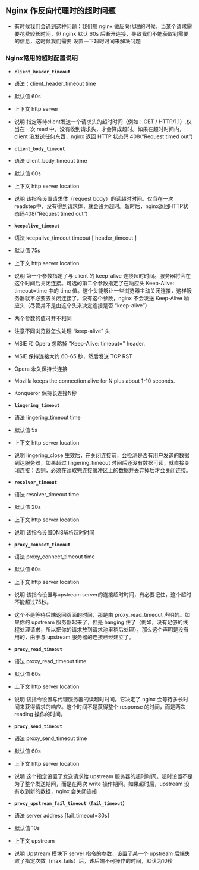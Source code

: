 ## Nginx 作反向代理时的超时问题
- 有时候我们会遇到这种问题：我们用 nginx 做反向代理的时候，当某个请求需要花费较长时间，但 nginx 默认 60s 后断开连接，导致我们不能获取到需要的信息，这时候我们需要
设置一下超时时间来解决问题

### Nginx常用的超时配置说明

- **`client_header_timeout`**
- 语法：client_header_timeout time
- 默认值 60s
- 上下文 http server
- 说明 指定等待client发送一个请求头的超时时间（例如：GET / HTTP/1.1）.仅当在一次 read 中，没有收到请求头，才会算成超时。如果在超时时间内，client  没发送任何东西，nginx 返回 HTTP 状态码 408(“Request timed out”)


- **`client_body_timeout`**
- 语法 client_body_timeout time
- 默认值 60s
- 上下文 http server location
- 说明 该指令设置请求体（request body）的读超时时间。仅当在一次readstep中，没有得到请求体，就会设为超时。超时后，nginx返回HTTP状态码408(“Request timed out”)


- **`keepalive_timeout`**
- 语法 keepalive_timeout timeout [ header_timeout ]
- 默认值 75s
- 上下文 http server location
- 说明 第一个参数指定了与 client 的 keep-alive 连接超时时间。服务器将会在这个时间后关闭连接。可选的第二个参数指定了在响应头 Keep-Alive: timeout=time 中的 time 值。这个头能够让一些浏览器主动关闭连接，这样服务器就不必要去关闭连接了。没有这个参数，nginx 不会发送 Keep-Alive 响应头（尽管并不是由这个头来决定连接是否 “keep-alive”）
- 两个参数的值可并不相同
- 注意不同浏览器怎么处理 “keep-alive” 头
- MSIE 和 Opera 忽略掉 "Keep-Alive: timeout=<N>" header.
- MSIE 保持连接大约 60-65 秒，然后发送 TCP RST
- Opera 永久保持长连接
- Mozilla keeps the connection alive for N plus about 1-10 seconds.
- Konqueror 保持长连接N秒


- **`lingering_timeout`**
- 语法 lingering_timeout time
- 默认值 5s
- 上下文 http server location
- 说明 lingering_close 生效后，在关闭连接前，会检测是否有用户发送的数据到达服务器，如果超过 lingering_timeout 时间后还没有数据可读，就直接关闭连接；否则，必须在读取完连接缓冲区上的数据并丢弃掉后才会关闭连接。


- **`resolver_timeout`**
- 语法 resolver_timeout time 
- 默认值 30s
- 上下文 http server location
- 说明 该指令设置DNS解析超时时间


- **`proxy_connect_timeout`**
- 语法 proxy_connect_timeout time 
- 默认值 60s
- 上下文 http server location
- 说明 该指令设置与upstream server的连接超时时间，有必要记住，这个超时不能超过75秒。
- 这个不是等待后端返回页面的时间，那是由 proxy_read_timeout 声明的。如果你的 upstream 服务器起来了，但是 hanging 住了（例如，没有足够的线程处理请求，所以把你的请求放到请求池里稍后处理），那么这个声明是没有用的，由于与 upstream 服务器的连接已经建立了。


- **`proxy_read_timeout`**
- 语法 proxy_read_timeout time
- 默认值 60s
- 上下文 http server location
- 说明 该指令设置与代理服务器的读超时时间。它决定了 nginx 会等待多长时间来获得请求的响应。这个时间不是获得整个 response 的时间，而是两次 reading 操作的时间。


- **`proxy_send_timeout`**
- 语法 proxy_send_timeout time 
- 默认值 60s
- 上下文 http server location
- 说明 这个指定设置了发送请求给 upstream 服务器的超时时间。超时设置不是为了整个发送期间，而是在两次 write 操作期间。如果超时后，upstream 没有收到新的数据，nginx 会关闭连接


- **`proxy_upstream_fail_timeout（fail_timeout）`**
- 语法 server address [fail_timeout=30s]
- 默认值 10s
- 上下文 upstream
- 说明 Upstream 模块下 server 指令的参数，设置了某一个 upstream 后端失败了指定次数（max_fails）后，该后端不可操作的时间，默认为10秒

